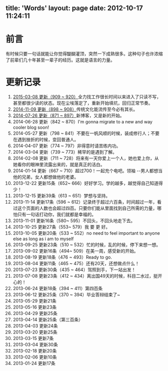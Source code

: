 title: 'Words'
layout: page
date: 2012-10-17 11:24:11
---
# 前言
有时候只要一句话就能让你觉得醍醐灌顶，突然一下成熟很多。这种句子也许浓缩了前辈们几十年甚至一辈子的经历。这就是语言的力量。

# 更新记录
  
1. [2015-03-08 更新（909 ~ 920）](/2015/03/08/words/words-inspiring-3/)全力找工作很长时间以来进入了只读不写，甚至都很少读的状态。现在尘埃落定了，重新开始填坑，回归正常节奏。
2. [2014-11-09 更新（898 ~ 908）](/2014/11/09/words/words-inspiring-2/)传统文化能流传至今必有其长。
3. [2014-07-26 更新（871 ~ 897）](/2014/07/26/words/words-inspiring-1/)新博客，又是新的开始。
4. 2014-06-28 更新（842 ~ 870）I'm gonna migrate to a new and way cooler blog soon!
5.  2014-05-27 更新（798 ~ 841）不要在一帆风顺的时候，装成修行人；不要在遇到挫折的时候，变回普通人。
6.  2014-04-07 更新（774 ~ 797）非得意时请苦练内功。
7.  2014-03-04 更新（739 ~ 773）稀罕的是遇到了解。
8.  2014-02-08 更新（711 ~ 728）将来有一天你爱上一个人，她也爱上你，从她看你的眼神里流露出来的，就是真正的洁白。
9.  2014-01-14 更新（667 ~ 710）超过700！一起充个电吧。领袖 --男人都想当他的兄弟，女人都想做他的老婆。
10.  2013-12-22 更新15条（652~ 666）好好学习。学的越多，越觉得自己知道得少！
11.  2013-12-15 更新39条（613 ~ 651）梦想与坚持。
12.  2013-11-14 更新17条（596 ~ 612）记录终于超过六百条，时间超过一年，看过这个页面的人数也会超过四百。只要你们能从里面找到自己所需的力量，哪怕只有一句话打动你，我们就都是幸福的。
13.  2013-11-01 更新16条（580~ 595）不回头，不回头地走下去。
14.  2013-10-25 更新27条（553~ 579）我 要 更 好。
15.  2013-10-05 更新20条（533 ~ 552）no need to feel important to anyone else as long as i am to myself
16.  2013-09-25 更新23条（510 ~ 532）忙的时候，乱的时候，停下来想一想。
17.  2013-09-02 更新16条（494~ 509）在美一周，感受新的开始。
18.  2013-08-19 更新18条（476 ~ 493）Ready to go.
19.  2013-08-04 更新11条（465 ~ 475）还有20天，还想做点什么！
20.  2013-07-23 更新30条（435 ~ 464）驾照到手，下一站出发！
21.  2013-07-08 更新23条（412 ~ 434）离出国49天的时候，科目二水过，挺开心的！
22.  2013-06-24 更新18条（394 ~ 411）第四百条
23.  2013-06-12 更新25条（370 ~ 394）毕业答辩结束了~
24.  2013-05-29 更新21条
25.  2013-05-16 更新23条
26.  2013-04-29 更新25条
27.  2013-04-14 更新25条（第三百条）
28.  2013-04-03 更新24条
29.  2013-03-20 更新25条
30.  2013-03-15 更新7条
31.  2013-03-04 更新30条
32.  2013-02-18 更新20条
33.  2013-02-06 更新10条
34.  2013-01-24 更新17条

